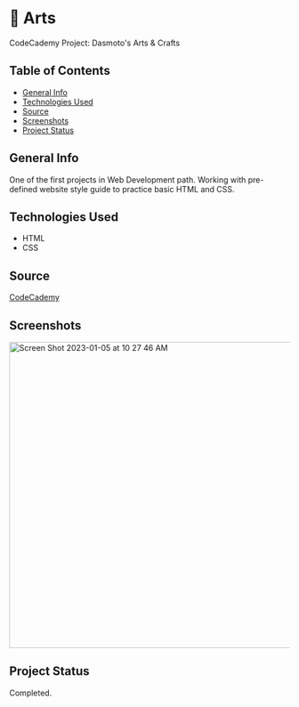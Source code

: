 # :art: Arts #
CodeCademy Project: Dasmoto's Arts & Crafts

## Table of Contents ##
* [General Info](#General-Info)
* [Technologies Used](#Technologies-Used)
* [Source](#Source)
* [Screenshots](#Screenshots)
* [Project Status](#Project-Status)

## General Info ##
One of the first projects in Web Development path.
Working with pre-defined website style guide to practice basic HTML and CSS.

## Technologies Used ##
* HTML
* CSS

## Source ##
[CodeCademy](http://www.codecademy.com) 

## Screenshots ##
<img width="550" alt="Screen Shot 2023-01-05 at 10 27 46 AM" src="https://user-images.githubusercontent.com/59709289/210853873-65eb7bc3-6af5-42c9-8a08-db9b488cef2c.png">

## Project Status ##
Completed.
